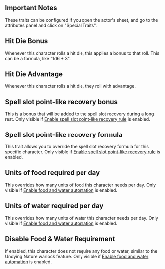 ## Important Notes
These traits can be configured if you open the actor's sheet, and go to the attributes panel and click on "Special Traits".

## Hit Die Bonus
Whenever this character rolls a hit die, this applies a bonus to that roll. This can be a formula, like "1d6 + 3".

## Hit Die Advantage
Whenever this character rolls a hit die, they roll with advantage.

## Spell slot point-like recovery bonus
This is a bonus that will be added to the spell slot recovery during a long rest. Only visible if [Enable spell slot point-like recovery rule](https://github.com/roth-michael/FoundryVTT-RestRecovery/wiki/long-rest-settings#Enable-spell-slot-point-like-recovery-rule) is enabled.

## Spell slot point-like recovery formula
This trait allows you to override the spell slot recovery formula for this specific character. Only visible if [Enable spell slot point-like recovery rule](https://github.com/roth-michael/FoundryVTT-RestRecovery/wiki/long-rest-settings#Enable-spell-slot-point-like-recovery-rule) is enabled.

## Units of food required per day
This overrides how many units of food this character needs per day. Only visible if [Enable food and water automation](https://github.com/roth-michael/FoundryVTT-RestRecovery/wiki/food-and-water-settings#Enable-food-and-water-automation) is enabled.

## Units of water required per day
This overrides how many units of water this character needs per day. Only visible if [Enable food and water automation](https://github.com/roth-michael/FoundryVTT-RestRecovery/wiki/food-and-water-settings#Enable-food-and-water-automation) is enabled.

## Disable Food & Water Requirement
If enabled, this character does not require any food or water, similar to the Undying Nature warlock feature. Only visible if [Enable food and water automation](https://github.com/roth-michael/FoundryVTT-RestRecovery/wiki/food-and-water-settings#Enable-food-and-water-automation) is enabled.